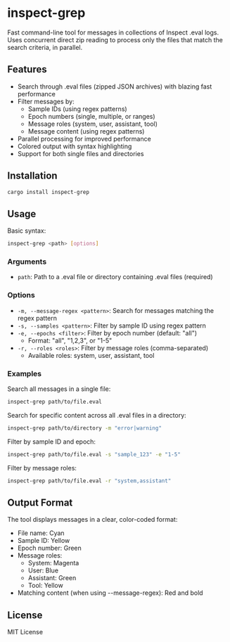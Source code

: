 # inspect-grep

Fast command-line tool for messages in collections of Inspect .eval logs.
Uses concurrent direct zip reading to process only the files that match the search criteria, in parallel.

## Features

- Search through .eval files (zipped JSON archives) with blazing fast performance
- Filter messages by:
  - Sample IDs (using regex patterns)
  - Epoch numbers (single, multiple, or ranges)
  - Message roles (system, user, assistant, tool)
  - Message content (using regex patterns)
- Parallel processing for improved performance
- Colored output with syntax highlighting
- Support for both single files and directories

## Installation

```bash
cargo install inspect-grep
```

## Usage

Basic syntax:
```bash
inspect-grep <path> [options]
```

### Arguments

- `path`: Path to a .eval file or directory containing .eval files (required)

### Options

- `-m, --message-regex <pattern>`: Search for messages matching the regex pattern
- `-s, --samples <pattern>`: Filter by sample ID using regex pattern
- `-e, --epochs <filter>`: Filter by epoch number (default: "all")
  - Format: "all", "1,2,3", or "1-5"
- `-r, --roles <roles>`: Filter by message roles (comma-separated)
  - Available roles: system, user, assistant, tool

### Examples

Search all messages in a single file:
```bash
inspect-grep path/to/file.eval
```

Search for specific content across all .eval files in a directory:
```bash
inspect-grep path/to/directory -m "error|warning"
```

Filter by sample ID and epoch:
```bash
inspect-grep path/to/file.eval -s "sample_123" -e "1-5"
```

Filter by message roles:
```bash
inspect-grep path/to/file.eval -r "system,assistant"
```

## Output Format

The tool displays messages in a clear, color-coded format:
- File name: Cyan
- Sample ID: Yellow
- Epoch number: Green
- Message roles:
  - System: Magenta
  - User: Blue
  - Assistant: Green
  - Tool: Yellow
- Matching content (when using --message-regex): Red and bold

## License

MIT License 